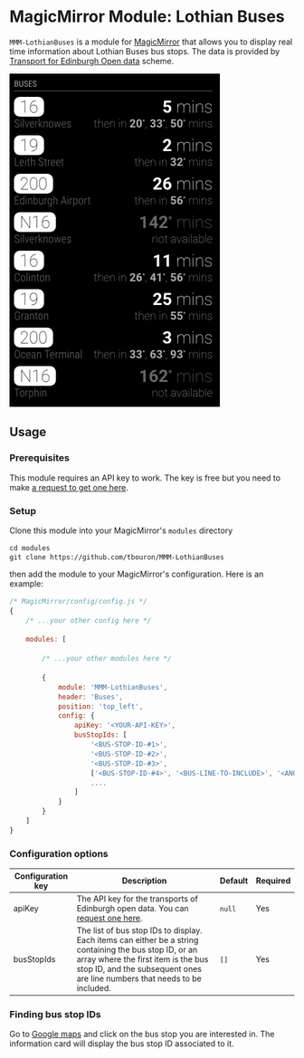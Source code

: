 # MagicMirror Module: Lothian Buses

`MMM-LothianBuses` is a module for [MagicMirror](https://github.com/MichMich/MagicMirror) that allows you to display real time information about Lothian Buses bus stops.
The data is provided by [Transport for Edinburgh Open data](https://tfe-opendata.readme.io/) scheme.

![Screenshot of the Lothian Buses module](./screenshot.png)

## Usage

### Prerequisites

This module requires an API key to work. The key is free but you need to make [a request to get one here](http://www.mybustracker.co.uk/?page=API%20Key).

### Setup

Clone this module into your MagicMirror's `modules` directory

```shell script
cd modules
git clone https://github.com/tbouron/MMM-LothianBuses
```

then add the module to your MagicMirror's configuration. Here is an example:

```javascript
/* MagicMirror/config/config.js */
{
    /* ...your other config here */

    modules: [

        /* ...your other modules here */

        {
            module: 'MMM-LothianBuses',
            header: 'Buses',
            position: 'top_left',
            config: {
                apiKey: '<YOUR-API-KEY>',
                busStopIds: [
                    '<BUS-STOP-ID-#1>',
                    '<BUS-STOP-ID-#2>',
                    '<BUS-STOP-ID-#3>',
                    ['<BUS-STOP-ID-#4>', '<BUS-LINE-TO-INCLUDE>', '<ANOTHER-BUS-LINE-TO-INCLUDE>', ...]
                    ....
                ]
            }
        }
    ]
}
```

### Configuration options

| Configuration key | Description | Default | Required |
| --- | --- | --- | ---|
| apiKey | The API key for the transports of Edinburgh open data. You can [request one here](http://www.mybustracker.co.uk/?page=API%20Key). | `null` | Yes |
| busStopIds | The list of bus stop IDs to display. Each items can either be a string containing the bus stop ID, or an array where the first item is the bus stop ID, and the subsequent ones are line numbers that needs to be included. | `[]` | Yes |

### Finding bus stop IDs

Go to [Google maps](https://www.google.co.uk/maps) and click on the bus stop you are interested in. The information card will display the bus stop ID associated to it.
